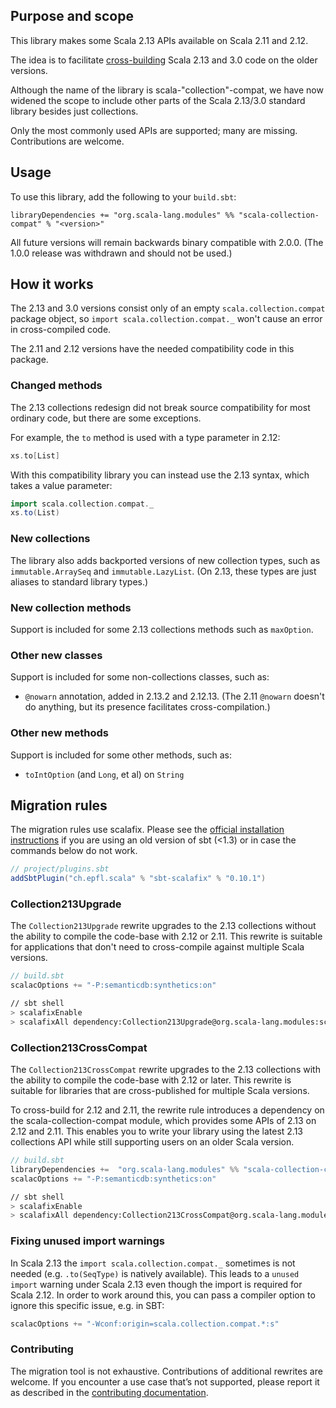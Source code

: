 ## Purpose and scope

This library makes some Scala 2.13 APIs available on Scala 2.11 and 2.12.

The idea is to facilitate
[cross-building](https://github.com/scala/collection-strawman/wiki/FAQ#how-do-i-cross-build-my-project-against-scala-212-and-scala-213)
Scala 2.13 and 3.0 code on the older versions.

Although the name of the library is scala-"collection"-compat, we have now widened the scope to include other parts of the Scala 2.13/3.0 standard library besides just collections.

Only the most commonly used APIs are supported; many are missing. Contributions are welcome.

## Usage

To use this library, add the following to your `build.sbt`:

```
libraryDependencies += "org.scala-lang.modules" %% "scala-collection-compat" % "<version>"
```

All future versions will remain backwards binary compatible with 2.0.0. (The 1.0.0 release was withdrawn and should not be used.)

## How it works

The 2.13 and 3.0 versions consist only of an empty `scala.collection.compat` package object, so `import scala.collection.compat._` won't cause an error in cross-compiled code.

The 2.11 and 2.12 versions have the needed compatibility code in this package.

### Changed methods

The 2.13 collections redesign did not break source compatibility for most ordinary code, but there are some exceptions.

For example, the `to` method is used with a type parameter in 2.12:

```scala
xs.to[List]
```

With this compatibility library you can instead use the 2.13 syntax, which takes a value parameter:

```scala
import scala.collection.compat._
xs.to(List)
```

### New collections

The library also adds backported versions of new collection types, such as `immutable.ArraySeq` and `immutable.LazyList`. (On 2.13, these types are just aliases to standard library types.)

### New collection methods

Support is included for some 2.13 collections methods such as `maxOption`.

### Other new classes

Support is included for some non-collections classes, such as:

* `@nowarn` annotation, added in 2.13.2 and 2.12.13. (The 2.11 `@nowarn` doesn't do anything, but its presence facilitates cross-compilation.)

### Other new methods

Support is included for some other methods, such as:

* `toIntOption` (and `Long`, et al) on `String`

## Migration rules

The migration rules use scalafix. Please see the [official installation instructions](https://scalacenter.github.io/scalafix/docs/users/installation.html) if you are using an old version of sbt (<1.3) or in case the commands below do not work.

```scala
// project/plugins.sbt
addSbtPlugin("ch.epfl.scala" % "sbt-scalafix" % "0.10.1")
```

### Collection213Upgrade

The `Collection213Upgrade` rewrite upgrades to the 2.13 collections without the ability to compile the code-base with 2.12 or 2.11. This rewrite is suitable for applications that don't need to cross-compile against multiple Scala versions.

```scala
// build.sbt
scalacOptions += "-P:semanticdb:synthetics:on"
```

```bash
// sbt shell
> scalafixEnable
> scalafixAll dependency:Collection213Upgrade@org.scala-lang.modules:scala-collection-migrations:<version>
```

### Collection213CrossCompat

The `Collection213CrossCompat` rewrite upgrades to the 2.13 collections with the ability to compile the code-base with 2.12 or later. This rewrite is suitable for libraries that are cross-published for multiple Scala versions.

To cross-build for 2.12 and 2.11, the rewrite rule introduces a dependency on the scala-collection-compat module, which provides some APIs of 2.13 on 2.12 and 2.11. This enables you to write your library using the latest 2.13 collections API while still supporting users on an older Scala version.

```scala
// build.sbt
libraryDependencies +=  "org.scala-lang.modules" %% "scala-collection-compat" % "<version>"
scalacOptions += "-P:semanticdb:synthetics:on"
```


```bash
// sbt shell
> scalafixEnable
> scalafixAll dependency:Collection213CrossCompat@org.scala-lang.modules:scala-collection-migrations:<version>
```

### Fixing unused import warnings
In Scala 2.13 the `import scala.collection.compat._` sometimes is not needed (e.g. `.to(SeqType)` is natively available).
This leads to a `unused import` warning under Scala 2.13 even though the import is required for Scala 2.12.
In order to work around this, you can pass a compiler option to ignore this specific issue, e.g. in SBT:
```scala
scalacOptions += "-Wconf:origin=scala.collection.compat.*:s"
```

### Contributing

The migration tool is not exhaustive. Contributions of additional rewrites are welcome.  If you encounter a use case that’s not supported, please report it as described in the [contributing
documentation](CONTRIBUTING.md#migration-tool).
